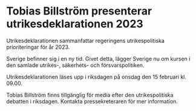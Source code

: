 # Tobias Billström presenterar utrikesdeklarationen 2023

Utrikesdeklarationen sammanfattar regeringens utrikespolitiska prioriteringar för år 2023\.

Sverige befinner sig i en ny tid. Givet detta, lägger Sverige nu om kursen i den samlade utrikes\-, säkerhets\- och försvarspolitiken.

Utrikesdeklarationen läses upp i riksdagen på onsdag den 15 februari kl. 09\.00\.

Tobias Billström finns tillgänglig för media efter den utrikespolitiska debatten i riksdagen. Kontakta pressekreteraren för mer information.
